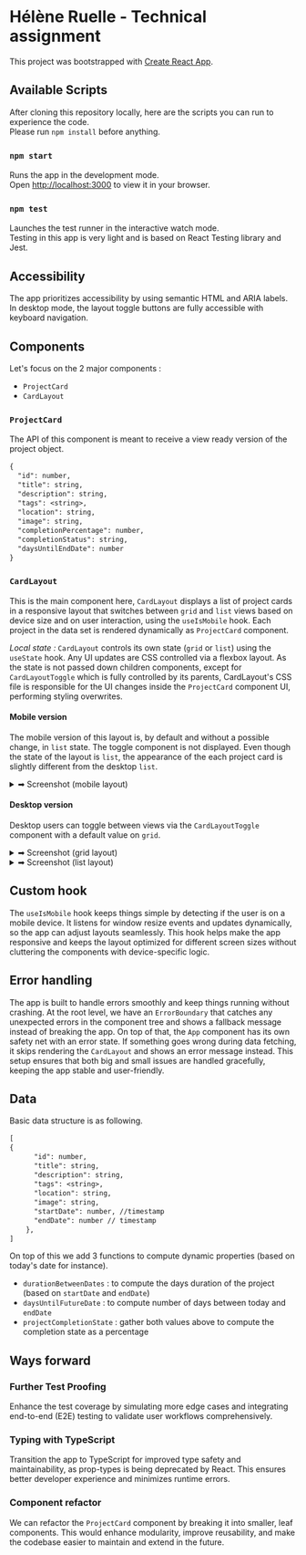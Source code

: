 # Hélène Ruelle - Technical assignment

This project was bootstrapped with [Create React App](https://github.com/facebook/create-react-app). 

## Available Scripts

After cloning this repository locally, here are the scripts you can run to experience the code.\
Please run `npm install` before anything.

### `npm start`

Runs the app in the development mode.\
Open [http://localhost:3000](http://localhost:3000) to view it in your browser.

### `npm test`

Launches the test runner in the interactive watch mode.\
Testing in this app is very light and is based on React Testing library and Jest.

## Accessibility

The app prioritizes accessibility by using semantic HTML and ARIA labels. In desktop mode, the layout toggle buttons are fully accessible with keyboard navigation.

## Components

Let's focus on the 2 major components : 
- `ProjectCard`
- `CardLayout`

### `ProjectCard`

The API of this component is meant to receive a view ready version of the project object.
```
{
  "id": number,
  "title": string,
  "description": string,
  "tags": <string>,
  "location": string,
  "image": string,
  "completionPercentage": number,  
  "completionStatus": string,
  "daysUntilEndDate": number
}
```

### `CardLayout`

This is the main component here, `CardLayout` displays a list of project cards in a responsive layout that switches between `grid` and `list` views based on device size and on user interaction, using the `useIsMobile` hook. Each project in the data set is rendered dynamically as `ProjectCard` component.

*Local state :* `CardLayout` controls its own state (`grid` or `list`) using the `useState` hook. Any UI updates are CSS controlled via a flexbox layout. As the state is not passed down children components, except for `CardLayoutToggle` which is fully controlled by its parents, CardLayout's CSS file is responsible for the UI changes inside the `ProjectCard` component UI, performing styling overwrites.

#### Mobile version
The mobile version of this layout is, by default and without a possible change, in `list` state. The toggle component is not displayed. Even though the state of the layout is `list`, the appearance of the each project card is slightly different from the desktop `list`.

<details>
  <summary>➡ Screenshot (mobile layout)</summary>
  <img src="./public/doc-mobile-layout.png" height=400>
</details>

#### Desktop version
Desktop users can toggle between views via the `CardLayoutToggle` component with a default value on `grid`.

<details>
  <summary>➡ Screenshot (grid layout)</summary>
  <img src="./public/doc-grid-layout.png" width=500>
</details>

<details>
  <summary>➡ Screenshot (list layout)</summary>
  <img src="./public/doc-list-layout.png" width=500>
</details>

## Custom hook

The `useIsMobile` hook keeps things simple by detecting if the user is on a mobile device. It listens for window resize events and updates dynamically, so the app can adjust layouts seamlessly. This hook helps make the app responsive and keeps the layout optimized for different screen sizes without cluttering the components with device-specific logic.

## Error handling

The app is built to handle errors smoothly and keep things running without crashing. At the root level, we have an `ErrorBoundary` that catches any unexpected errors in the component tree and shows a fallback message instead of breaking the app. On top of that, the `App` component has its own safety net with an error state. If something goes wrong during data fetching, it skips rendering the `CardLayout` and shows an error message instead. This setup ensures that both big and small issues are handled gracefully, keeping the app stable and user-friendly.

## Data 
Basic data structure is as following. 
```
[
{
      "id": number,
      "title": string,
      "description": string,
      "tags": <string>,
      "location": string,
      "image": string,
      "startDate": number, //timestamp
      "endDate": number // timestamp
    },
]
```

On top of this we add 3 functions to compute dynamic properties (based on today's date for instance).
- `durationBetweenDates` : to compute the days duration of the project (based on `startDate` and `endDate`)
- `daysUntilFutureDate` : to compute number of days between today and `endDate` 
- `projectCompletionState` : gather both values above to compute the completion state as a percentage

## Ways forward

### Further Test Proofing
Enhance the test coverage by simulating more edge cases and integrating end-to-end (E2E) testing to validate user workflows comprehensively.

### Typing with TypeScript
Transition the app to TypeScript for improved type safety and maintainability, as prop-types is being deprecated by React. This ensures better developer experience and minimizes runtime errors.

### Component refactor
We can refactor the `ProjectCard` component by breaking it into smaller, leaf components. This would enhance modularity, improve reusability, and make the codebase easier to maintain and extend in the future.

